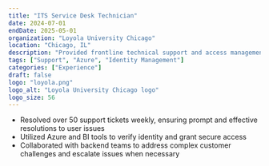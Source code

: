 ```yaml
---
title: "ITS Service Desk Technician"
date: 2024-07-01
endDate: 2025-05-01
organization: "Loyola University Chicago"
location: "Chicago, IL"
description: "Provided frontline technical support and access management."
tags: ["Support", "Azure", "Identity Management"]
categories: ["Experience"]
draft: false
logo: "loyola.png"
logo_alt: "Loyola University Chicago logo"
logo_size: 56
---
```


- Resolved over 50 support tickets weekly, ensuring prompt and effective resolutions to user issues
- Utilized Azure and BI tools to verify identity and grant secure access
- Collaborated with backend teams to address complex customer challenges and escalate issues when necessary

